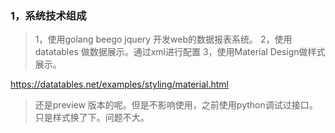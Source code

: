 ### 1，系统技术组成

> 1，使用golang beego jquery 开发web的数据报表系统。
> 2，使用datatables 做数据展示。通过xml进行配置
> 3，使用Material Design做样式展示。

https://datatables.net/examples/styling/material.html
> 还是preview 版本的呢。但是不影响使用，之前使用python调试过接口。只是样式换了下。问题不大。